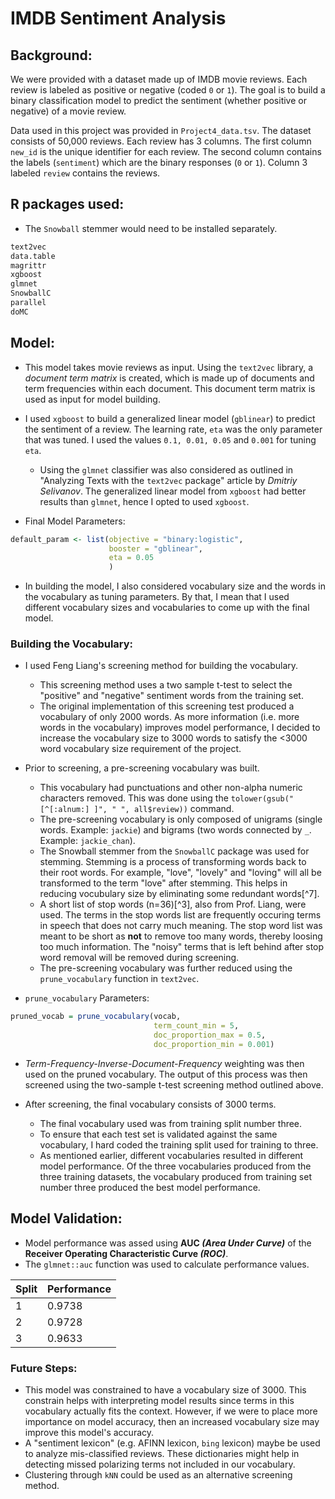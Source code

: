 # IMDB Sentiment Analysis

## Background:

We were provided with a dataset made up of IMDB movie reviews. Each review is labeled as positive or negative (coded `0` or `1`). The goal is to build a binary classification model to predict the sentiment (whether positive or negative) of a movie review.

Data used in this project was provided in `Project4_data.tsv`. The dataset consists of 50,000 reviews. Each review has 3 columns. The first column `new_id` is the unique identifier for each review. The second column contains the labels (`sentiment`) which are the binary responses (`0` or `1`). Column 3 labeled `review` contains the reviews.

## R packages used:

- The `Snowball` stemmer would need to be installed separately.

```r
text2vec
data.table
magrittr
xgboost
glmnet
SnowballC
parallel
doMC
```
## Model:

- This model takes movie reviews as input. Using the `text2vec` library, a *document term matrix* is created, which is made up of documents and term frequencies within each document. This document term matrix is used as input for model building.

- I used `xgboost` to build a generalized linear model (`gblinear`) to predict the sentiment of a review. The learning rate, `eta` was the only parameter that was tuned. I used the values `0.1, 0.01, 0.05` and `0.001` for tuning `eta`.

    + Using the `glmnet` classifier was also considered as outlined in "Analyzing Texts with the `text2vec` package" article by *Dmitriy Selivanov*. The generalized linear model from `xgboost` had better results than `glmnet`, hence I opted to used `xgboost`.

- Final Model Parameters:

```r
default_param <- list(objective = "binary:logistic",
                      booster = "gblinear",
                      eta = 0.05
                      )
```
- In building the model, I also considered vocabulary size and the words in the vocabulary as tuning parameters. By that, I mean that I used different vocabulary sizes and vocabularies to come up with the final model.

### Building the Vocabulary:

- I used Feng Liang's screening method for building the vocabulary.

    + This screening method uses a two sample t-test to select the "positive" and "negative" sentiment words from the training set.
    + The original implementation of this screening test produced a vocabulary of only 2000 words. As more information (i.e. more words in the vocabulary) improves model performance, I decided to increase the vocabulary size to 3000 words to satisfy the <3000 word vocabulary size requirement of the project.

- Prior to screening, a pre-screening vocabulary was built. 

    + This vocabulary had punctuations and other non-alpha numeric characters removed. This was done using the `tolower(gsub("[^[:alnum:] ]", " ", all$review))` command.
    + The pre-screening vocabulary is only composed of unigrams (single words. Example: `jackie`) and bigrams (two words connected by `_`. Example: `jackie_chan`).
    + The Snowball stemmer from the `SnowballC` package was used for stemming. Stemming is a process of transforming words back to their root words. For example, "love", "lovely" and "loving" will all be transformed to the term "love" after stemming. This helps in reducing vocubulary size by eliminating some redundant words[^7].
    + A short list of stop words (n=36)[^3], also from Prof. Liang, were used. The terms in the stop words list are frequently occuring terms in speech that does not carry much meaning. The stop word list was meant to be short as **not** to remove too many words, thereby loosing too much information. The "noisy" terms that is left behind after stop word removal will be removed during screening.
    + The pre-screening vocabulary was further reduced using the `prune_vocabulary` function in `text2vec`.
    
- `prune_vocabulary` Parameters:

```r
pruned_vocab = prune_vocabulary(vocab, 
                                term_count_min = 5, 
                                doc_proportion_max = 0.5,
                                doc_proportion_min = 0.001)
```
- *Term-Frequency-Inverse-Document-Frequency* weighting was then used on the pruned vocabulary. The output of this process was then screened using the two-sample t-test screening method outlined above.
    
- After screening, the final vocabulary consists of 3000 terms.

    + The final vocabulary used was from training split number three. 
    + To ensure that each test set is validated against the same vocabulary, I hard coded the training split used for training to three.
    + As mentioned earlier, different vocabularies resulted in different model performance. Of the three vocabularies produced from the three training datasets, the vocabulary produced from training set number three produced the best model performance.

## Model Validation:

- Model performance was assed using **AUC _(Area Under Curve)_** of the **Receiver Operating Characteristic Curve _(ROC)_**.
- The `glmnet::auc` function was used to calculate performance values.

| Split | Performance |
|------ | ------------|
| 1     | 0.9738      |
| 2     | 0.9728      |
| 3     | 0.9633      |


### Future Steps: 

- This model was constrained to have a vocabulary size of 3000. This constrain helps with interpreting model results since terms in this vocabulary actually fits the context. However, if we were to place more importance on model accuracy, then an increased vocabulary size may improve this model's accuracy.
- A "sentiment lexicon" (e.g. AFINN lexicon, `bing` lexicon) maybe be used to analyze mis-classified reviews. These dictionaries might help in detecting missed polarizing terms not included in our vocabulary.
- Clustering through `kNN` could be used as an alternative screening method.
